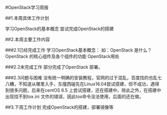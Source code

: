 
#OpenStack学习周报

##1.本周具体工作计划

  学习OpenStack的基本概念
  尝试完成OpenStack的搭建

##2.本周主要工作内容

###2.1已经完成工作
    学习OpenStack基本概念：
      如：OpenStack 是什么？
      OpenStack 的核心组件及各个组件的功能
      OpenStack用处

###2.2未完成工作
      部分完成了OpenStack 部署。
      
###2.3问题与困难
    没有统一明确的安装教程，官网的过于混乱，百度找的也乱七八糟，不知道从哪里入手，东撞西碰先在Linux16.04尝试搭建，但不成功，遇得到很多问题，后来在centOS 6.5 上尝试搭建，还在搭建中。除此之外，在搭建中出现找不到tox.ini 文件的错误，因此tox命令没法使用，后面的还在做。



##3.下周工作计划
  完成OpenStack的搭建，部署镜像等
